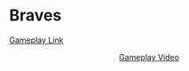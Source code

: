 # Braves
[Gameplay Link ]([url](https://www.youtube.com/watch?v=8GMYBRmw35c)https://www.youtube.com/watch?v=8GMYBRmw35c)
<div align="center">
  <a href="https://www.youtube.com/watch?v=8GMYBRmw35c"> Gameplay Video</a>
</div>

